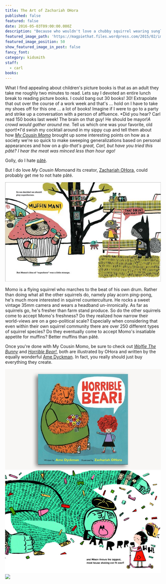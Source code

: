 ```yaml
---
title: The Art of Zachariah OHora
published: false
featured: false
date: 2016-05-03T09:00:00.000Z
description: "Because who wouldn't love a chubby squirrel wearing sunglasses?"
featured_image_path: 'https://magpiethat.files.wordpress.com/2015/02/img_5115.jpg'
featured_image_position: 50
show_featured_image_in_post: false
fancy_font:
category: kidsmith
staff:
  - carl
books:
---
```



What I find appealing about children's picture books is that as an adult they take me roughly two minutes to read. Lets say I devoted an entire lunch break to reading picture books. I could bang out 30 books! 30! Extrapolate that out over the course of a work week and that's … hold on I have to take my shoes off for this one … a lot of books! Imagine if I were to go to a party and strike up a conversation with a person of affluence. *Did you hear? Carl read 150 books last week! The brain on that guy! He should be mayor!*A crowd would gather around me.*&nbsp;Tell us which one was your favorite, old sport!*I'd swish my cocktail around in my sippy cup and tell them about how [*My Cousin Momo*](http://www.brooklinebooksmith-shop.com/book/9780803740112) brought up some interesting points on how as a society we're so quick to make sweeping generalizations based on personal appearances and how on a glo-*that's great, Carl, but have you tried this p&acirc;t&eacute;? I hear the meat was minced less than hour ago!*

Golly, do I hate [p&acirc;t&eacute;](https://en.wikipedia.org/wiki/Pâté).

But I do love *My Cousin Momo*and its creator, [Zachariah OHora](http://www.zohora.com), could probably get me to not hate p&acirc;t&eacute;.&nbsp;

![](/uploads/versions/cqj9pxfvaaaxb2u---x----600-382x---.jpg)

Momo is a flying squirrel who marches to the beat of his own drum. Rather than doing what all the other squirrels do, namely play acorn ping-pong, he's much more interested in squirrel counterculture. He rocks a sweet vintage 35mm camera and wears a headband un-inronically. As far as squirrels go, he's fresher than farm stand produce. So do the other squirrels come to accept Momo's freshness? Do they realized how narrow their world-views are on a geo-political scale? Especially when considering that even within their own squirrel community there are over 250 different types of squirrel species? Do they eventually come to accept Momo's insatiable appetite for muffins? Better muffins than p&acirc;t&eacute;*.&nbsp;*

Once you're done with My Cousin Momo, be sure to check out [*Wolfie The Bunny*](http://www.brooklinebooksmith-shop.com/book/9780316226141) and [*Horrible Bear!*](http://www.brooklinebooksmith-shop.com/book/9780316282833), both are illustrated by OHora and written by the equally wonderful&nbsp;[Ame Dyckman](http://www.amedyckman.com/home.html). In fact, you really should just buy everything they create.&nbsp;

![](/uploads/versions/980x---x----776-500x---.jpg)
<br>![](/uploads/versions/12misbehavior-span-videolarge---x----768-507x---.jpg)![](/uploads/versions/img_5167---x----4912-3454x---.jpg)